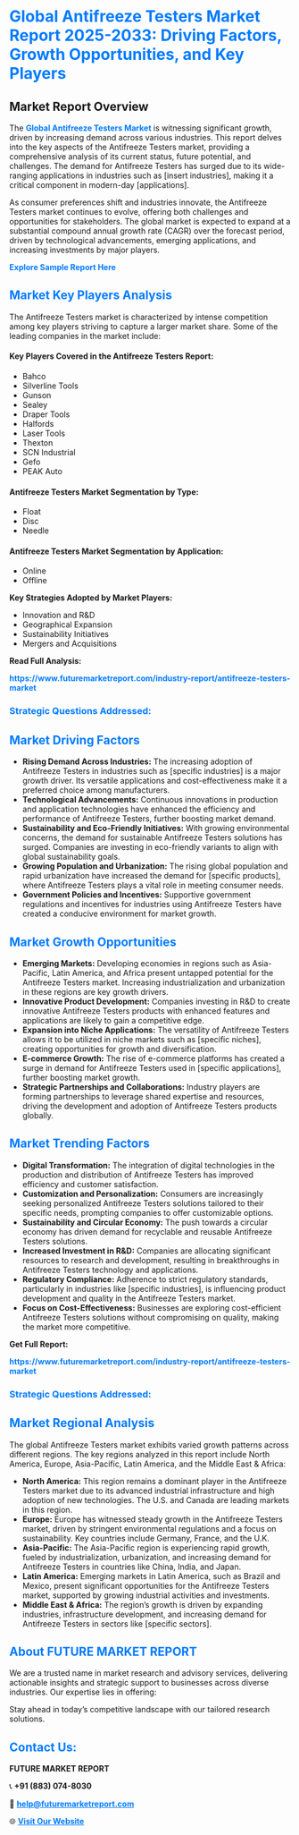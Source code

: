 <h1 style="color: #007BFF;">Global Antifreeze Testers Market Report 2025-2033: Driving Factors, Growth Opportunities, and Key Players</h1>

<section id="overview">
<h2>Market Report Overview</h2>
<p>The <a href="https://www.futuremarketreport.com/industry-report/antifreeze-testers-market" style="color: #007BFF; text-decoration: none;"><strong>Global Antifreeze Testers Market</strong></a> is witnessing significant growth, driven by increasing demand across various industries. This report delves into the key aspects of the Antifreeze Testers market, providing a comprehensive analysis of its current status, future potential, and challenges. The demand for Antifreeze Testers has surged due to its wide-ranging applications in industries such as [insert industries], making it a critical component in modern-day [applications].</p>
<p>As consumer preferences shift and industries innovate, the Antifreeze Testers market continues to evolve, offering both challenges and opportunities for stakeholders. The global market is expected to expand at a substantial compound annual growth rate (CAGR) over the forecast period, driven by technological advancements, emerging applications, and increasing investments by major players.</p>
</section>

<section id="overview">
<p><a href="https://www.futuremarketreport.com/request-sample/reportId=92162" style="color: #007BFF; text-decoration: none;"><strong>Explore Sample Report Here</strong></a></p>
</section>

<section id="key-players">
<h2 style="color: #007BFF;">Market Key Players Analysis</h2>
<p>The Antifreeze Testers market is characterized by intense competition among key players striving to capture a larger market share. Some of the leading companies in the market include:</p>
<h4>Key Players Covered in the Antifreeze Testers Report:</h4>
<ul><li>Bahco</li><li>Silverline Tools</li><li>Gunson</li><li>Sealey</li><li>Draper Tools</li><li>Halfords</li><li>Laser Tools</li><li>Thexton</li><li>SCN Industrial</li><li>Gefo</li><li>PEAK Auto</li></ul>
<h4>Antifreeze Testers Market Segmentation by Type:</h4>
<ul><li>Float</li><li>Disc</li><li>Needle</li></ul>

<h4>Antifreeze Testers Market Segmentation by Application:</h4>
<ul><li>Online</li><li>Offline</li></ul>
<p><strong>Key Strategies Adopted by Market Players:</strong></p>
<ul>
<li>Innovation and R&D</li>
<li>Geographical Expansion</li>
<li>Sustainability Initiatives</li>
<li>Mergers and Acquisitions</li>
</ul>
</section>

<section>
<p><strong>Read Full Analysis: </strong></p><a href="https://www.futuremarketreport.com/industry-report/antifreeze-testers-market" style="color: #007BFF; text-decoration: none;"><strong>https://www.futuremarketreport.com/industry-report/antifreeze-testers-market</strong></a>
<h3 style="color: #007BFF;">Strategic Questions Addressed:</h3>
</section>

<section id="driving-factors">
<h2 style="color: #007BFF;">Market Driving Factors</h2>
<ul>
<li><strong>Rising Demand Across Industries:</strong> The increasing adoption of Antifreeze Testers in industries such as [specific industries] is a major growth driver. Its versatile applications and cost-effectiveness make it a preferred choice among manufacturers.</li>
<li><strong>Technological Advancements:</strong> Continuous innovations in production and application technologies have enhanced the efficiency and performance of Antifreeze Testers, further boosting market demand.</li>
<li><strong>Sustainability and Eco-Friendly Initiatives:</strong> With growing environmental concerns, the demand for sustainable Antifreeze Testers solutions has surged. Companies are investing in eco-friendly variants to align with global sustainability goals.</li>
<li><strong>Growing Population and Urbanization:</strong> The rising global population and rapid urbanization have increased the demand for [specific products], where Antifreeze Testers plays a vital role in meeting consumer needs.</li>
<li><strong>Government Policies and Incentives:</strong> Supportive government regulations and incentives for industries using Antifreeze Testers have created a conducive environment for market growth.</li>
</ul>
</section>

<section id="growth-opportunities">
<h2 style="color: #007BFF;">Market Growth Opportunities</h2>
<ul>
<li><strong>Emerging Markets:</strong> Developing economies in regions such as Asia-Pacific, Latin America, and Africa present untapped potential for the Antifreeze Testers market. Increasing industrialization and urbanization in these regions are key growth drivers.</li>
<li><strong>Innovative Product Development:</strong> Companies investing in R&D to create innovative Antifreeze Testers products with enhanced features and applications are likely to gain a competitive edge.</li>
<li><strong>Expansion into Niche Applications:</strong> The versatility of Antifreeze Testers allows it to be utilized in niche markets such as [specific niches], creating opportunities for growth and diversification.</li>
<li><strong>E-commerce Growth:</strong> The rise of e-commerce platforms has created a surge in demand for Antifreeze Testers used in [specific applications], further boosting market growth.</li>
<li><strong>Strategic Partnerships and Collaborations:</strong> Industry players are forming partnerships to leverage shared expertise and resources, driving the development and adoption of Antifreeze Testers products globally.</li>
</ul>
</section>

<section id="trending-factors">
<h2 style="color: #007BFF;">Market Trending Factors</h2>
<ul>
<li><strong>Digital Transformation:</strong> The integration of digital technologies in the production and distribution of Antifreeze Testers has improved efficiency and customer satisfaction.</li>
<li><strong>Customization and Personalization:</strong> Consumers are increasingly seeking personalized Antifreeze Testers solutions tailored to their specific needs, prompting companies to offer customizable options.</li>
<li><strong>Sustainability and Circular Economy:</strong> The push towards a circular economy has driven demand for recyclable and reusable Antifreeze Testers solutions.</li>
<li><strong>Increased Investment in R&D:</strong> Companies are allocating significant resources to research and development, resulting in breakthroughs in Antifreeze Testers technology and applications.</li>
<li><strong>Regulatory Compliance:</strong> Adherence to strict regulatory standards, particularly in industries like [specific industries], is influencing product development and quality in the Antifreeze Testers market.</li>
<li><strong>Focus on Cost-Effectiveness:</strong> Businesses are exploring cost-efficient Antifreeze Testers solutions without compromising on quality, making the market more competitive.</li>
</ul>
</section>

<section>
<p><strong>Get Full Report: </strong></p><a href="https://www.futuremarketreport.com/industry-report/antifreeze-testers-market" style="color: #007BFF; text-decoration: none;"><strong>https://www.futuremarketreport.com/industry-report/antifreeze-testers-market</strong></a>
<h3 style="color: #007BFF;">Strategic Questions Addressed:</h3>
</section>


<section id="regional-analysis">
<h2 style="color: #007BFF;">Market Regional Analysis</h2>
<p>The global Antifreeze Testers market exhibits varied growth patterns across different regions. The key regions analyzed in this report include North America, Europe, Asia-Pacific, Latin America, and the Middle East & Africa:</p>
<ul>
<li><strong>North America:</strong> This region remains a dominant player in the Antifreeze Testers market due to its advanced industrial infrastructure and high adoption of new technologies. The U.S. and Canada are leading markets in this region.</li>
<li><strong>Europe:</strong> Europe has witnessed steady growth in the Antifreeze Testers market, driven by stringent environmental regulations and a focus on sustainability. Key countries include Germany, France, and the U.K.</li>
<li><strong>Asia-Pacific:</strong> The Asia-Pacific region is experiencing rapid growth, fueled by industrialization, urbanization, and increasing demand for Antifreeze Testers in countries like China, India, and Japan.</li>
<li><strong>Latin America:</strong> Emerging markets in Latin America, such as Brazil and Mexico, present significant opportunities for the Antifreeze Testers market, supported by growing industrial activities and investments.</li>
<li><strong>Middle East & Africa:</strong> The region’s growth is driven by expanding industries, infrastructure development, and increasing demand for Antifreeze Testers in sectors like [specific sectors].</li>
</ul>
</section>

<footer>
<h2 style="color: #007BFF;">About FUTURE MARKET REPORT</h2>
<p>We are a trusted name in market research and advisory services, delivering actionable insights and strategic support to businesses across diverse industries. Our expertise lies in offering:</p>

<p>Stay ahead in today’s competitive landscape with our tailored research solutions.</p>

<h2 style="color: #007BFF;">Contact Us:</h2>
<p><strong>FUTURE MARKET REPORT</strong></p>
<p>📞 <strong>+91 (883) 074-8030</strong></p>
<p>📧 <strong><a href="mailto:help@futuremarketreport.com" style="color: #007BFF;">help@futuremarketreport.com</a></strong></p>
<p>🌐 <strong><a href="https://www.futuremarketreport.com/" style="color: #007BFF;">Visit Our Website</a></strong></p>
</footer>